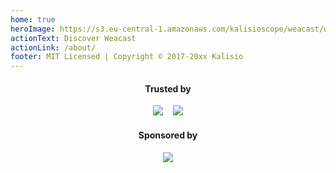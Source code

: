 ```yaml
---
home: true
heroImage: https://s3.eu-central-1.amazonaws.com/kalisioscope/weacast/weacast-icon-256x256.png
actionText: Discover Weacast
actionLink: /about/
footer: MIT Licensed | Copyright © 2017-20xx Kalisio
---
```


<center>
  <h4>Trusted by</h4>
  <a href="https://www.airbus.com/"><img src="https://s3.eu-central-1.amazonaws.com/kalisioscope/assets/logos/airbus.png"></a>
  &nbsp;&nbsp;
  <a href="https://www.irsn.fr/"><img src="https://s3.eu-central-1.amazonaws.com/kalisioscope/assets/logos/irsn.png"></a>
  <h4>Sponsored by</h4>
  <a href="https://kalisio.com"><img src="https://s3.eu-central-1.amazonaws.com/kalisioscope/kalisio/kalisio-logo-black-256x84.png"></a>
</center>
